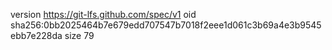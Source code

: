 version https://git-lfs.github.com/spec/v1
oid sha256:0bb2025464b7e679edd707547b7018f2eee1d061c3b69a4e3b9545ebb7e228da
size 79
